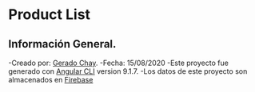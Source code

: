 # Product List

## Información General.
-Creado por: [Gerado Chay](https://github.com/gerchay).
-Fecha: 15/08/2020
-Este proyecto fue generado con [Angular CLI](https://github.com/angular/angular-cli) version 9.1.7.
-Los datos de este proyecto son almacenados en [Firebase](https://firebase.google.com/)


